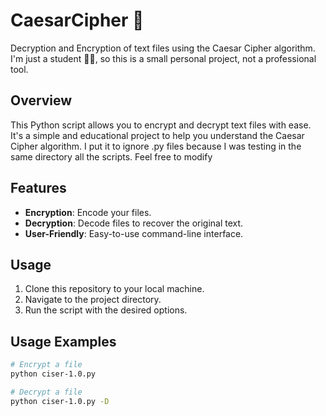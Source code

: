 # CaesarCipher 🔐

Decryption and Encryption of text files using the Caesar Cipher algorithm. I'm just a student 👨‍🎓, so this is a small personal project, not a professional tool. 

## Overview
This Python script allows you to encrypt and decrypt text files with ease. It's a simple and educational project to help you understand the Caesar Cipher algorithm. I put it to ignore .py files because I was testing in the  same directory all  the scripts. Feel free to modify

## Features
- **Encryption**: Encode your files.
- **Decryption**: Decode files to recover the original text.
- **User-Friendly**: Easy-to-use command-line interface.

## Usage
1. Clone this repository to your local machine.
2. Navigate to the project directory.
3. Run the script with the desired options.

## Usage Examples
```bash
# Encrypt a file
python ciser-1.0.py

# Decrypt a file
python ciser-1.0.py -D
